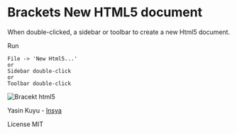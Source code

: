 Brackets New HTML5 document
===============

When double-clicked, a sidebar or toolbar to create a new Html5 document.


Run

    File -> 'New Html5...'
    or
    Sidebar double-click
    or 
    Toolbar double-click


![Bracekt html5](http://i62.tinypic.com/1564fow.png)

Yasin Kuyu - [Insya](http://insya.com)

License
MIT
